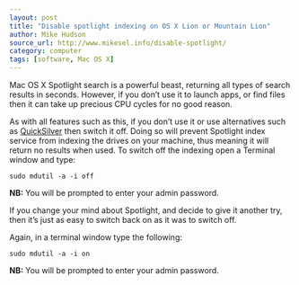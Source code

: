 ```yaml
---
layout: post
title: "Disable spotlight indexing on OS X Lion or Mountain Lion"
author: Mike Hudson
source_url: http://www.mikesel.info/disable-spotlight/
category: computer
tags: [software, Mac OS X]
---
```


Mac OS X Spotlight search is a powerful beast, returning all types of search
results in seconds. However, if you don’t use it to launch apps, or find files
then it can take up precious CPU cycles for no good reason.

As with all features such as this, if you don’t use it or use alternatives such
as [QuickSilver](http://qsapp.com/index.php) then switch it off. Doing so will
prevent Spotlight index service from indexing the drives on your machine, thus
meaning it will return no results when used.  To switch off the indexing open a
Terminal window and type:

	sudo mdutil -a -i off

**NB:** You will be prompted to enter your admin password.

If you change your mind about Spotlight, and decide to give it another try,
then it’s just as easy to switch back on as it was to switch off.

Again, in a terminal window type the following:

	sudo mdutil -a -i on

**NB:** You will be prompted to enter your admin password.